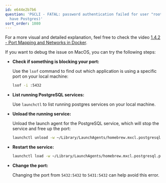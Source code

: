 ```yaml
---
id: e644e2b7b6
question: 'PGCLI - FATAL: password authentication failed for user "root" (You already
  have Postgres)'
sort_order: 1080
---
```


For a more visual and detailed explanation, feel free to check the video [1.4.2 - Port Mapping and Networks in Docker](https://www.youtube.com/watch?v=tOr4hTsHOzU&list=PL3MmuxUbc_hJed7dXYoJw8DoCuVHhGEQb&index=16&ab_channel=DataTalksClub%E2%AC%9B).

If you want to debug the issue on MacOS, you can try the following steps:

- **Check if something is blocking your port:**
  
  Use the `lsof` command to find out which application is using a specific port on your local machine:
  
  ```bash
  lsof -i :5432
  ```

- **List running PostgreSQL services:**

  Use `launchctl` to list running postgres services on your local machine.

- **Unload the running service:**

  Unload the launch agent for the PostgreSQL service, which will stop the service and free up the port:
  
  ```bash
  launchctl unload -w ~/Library/LaunchAgents/homebrew.mxcl.postgresql.plist
  ```

- **Restart the service:**

  ```bash
  launchctl load -w ~/Library/LaunchAgents/homebrew.mxcl.postgresql.plist
  ```

- **Change the port:**

  Changing the port from `5432:5432` to `5431:5432` can help avoid this error.